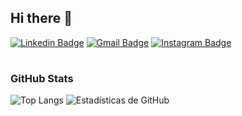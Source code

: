 ## Hi there 👋
[![Linkedin Badge](https://img.shields.io/badge/-Benjamin%20Palacios-blue?style=flat&logo=Linkedin&logoColor=white&link=https://www.linkedin.com/in/benjaminpalacioss/)](https://www.linkedin.com/in/benjaminpalacioss/)
[![Gmail Badge](https://img.shields.io/badge/-bpalacios@alumnos.uai.cl-c14438?style=flat&logo=Gmail&logoColor=white&link=mailto:bpalacios@alumnos.uai.cl)](mailto:bpalacios@alumnos.uai.cl)
[![Instagram Badge](https://img.shields.io/badge/-@bnpalacioss-E4405F?style=flat&logo=Instagram&logoColor=white&link=https://www.instagram.com/bnpalacioss/)](https://www.instagram.com/bnpalacioss/)

#

### GitHub Stats

![Top Langs](https://github-readme-stats.vercel.app/api/top-langs/?username=bpalas&theme=tokyonight)
![Estadísticas de GitHub](https://github-readme-stats.vercel.app/api?username=bpalas&show_icons=true&theme=tokyonight)

<!--
**bpalas/bpalas** is a ✨ _special_ ✨ repository because its `README.md` (this file) appears on your GitHub profile.

Here are some ideas to get you started:

- 🔭 I’m currently working on ...
- 🌱 I’m currently learning ...
- 👯 I’m looking to collaborate on ...
- 🤔 I’m looking for help with ...
- 💬 Ask me about ...
- 📫 How to reach me: ...
- 😄 Pronouns: ...
- ⚡ Fun fact: ...
-->

